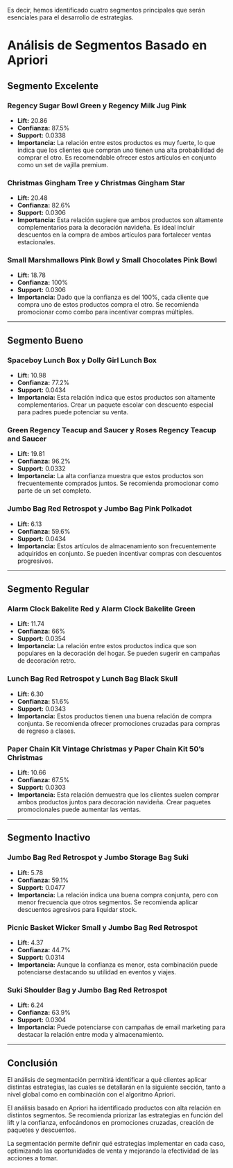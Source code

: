 Es decir, hemos identificado cuatro segmentos principales que serán esenciales para el desarrollo de estrategias.  

# Análisis de Segmentos Basado en Apriori

## Segmento Excelente

### Regency Sugar Bowl Green y Regency Milk Jug Pink
- **Lift:** 20.86
- **Confianza:** 87.5%
- **Support:** 0.0338
- **Importancia:** La relación entre estos productos es muy fuerte, lo que indica que los clientes que compran uno tienen una alta probabilidad de comprar el otro. Es recomendable ofrecer estos artículos en conjunto como un set de vajilla premium.

### Christmas Gingham Tree y Christmas Gingham Star
- **Lift:** 20.48
- **Confianza:** 82.6%
- **Support:** 0.0306
- **Importancia:** Esta relación sugiere que ambos productos son altamente complementarios para la decoración navideña. Es ideal incluir descuentos en la compra de ambos artículos para fortalecer ventas estacionales.

### Small Marshmallows Pink Bowl y Small Chocolates Pink Bowl
- **Lift:** 18.78
- **Confianza:** 100%
- **Support:** 0.0306
- **Importancia:** Dado que la confianza es del 100%, cada cliente que compra uno de estos productos compra el otro. Se recomienda promocionar como combo para incentivar compras múltiples.

---

## Segmento Bueno

### Spaceboy Lunch Box y Dolly Girl Lunch Box
- **Lift:** 10.98
- **Confianza:** 77.2%
- **Support:** 0.0434
- **Importancia:** Esta relación indica que estos productos son altamente complementarios. Crear un paquete escolar con descuento especial para padres puede potenciar su venta.

### Green Regency Teacup and Saucer y Roses Regency Teacup and Saucer
- **Lift:** 19.81
- **Confianza:** 96.2%
- **Support:** 0.0332
- **Importancia:** La alta confianza muestra que estos productos son frecuentemente comprados juntos. Se recomienda promocionar como parte de un set completo.

### Jumbo Bag Red Retrospot y Jumbo Bag Pink Polkadot
- **Lift:** 6.13
- **Confianza:** 59.6%
- **Support:** 0.0434
- **Importancia:** Estos artículos de almacenamiento son frecuentemente adquiridos en conjunto. Se pueden incentivar compras con descuentos progresivos.

---

## Segmento Regular

### Alarm Clock Bakelite Red y Alarm Clock Bakelite Green
- **Lift:** 11.74
- **Confianza:** 66%
- **Support:** 0.0354
- **Importancia:** La relación entre estos productos indica que son populares en la decoración del hogar. Se pueden sugerir en campañas de decoración retro.

### Lunch Bag Red Retrospot y Lunch Bag Black Skull
- **Lift:** 6.30
- **Confianza:** 51.6%
- **Support:** 0.0343
- **Importancia:** Estos productos tienen una buena relación de compra conjunta. Se recomienda ofrecer promociones cruzadas para compras de regreso a clases.

### Paper Chain Kit Vintage Christmas y Paper Chain Kit 50’s Christmas
- **Lift:** 10.66
- **Confianza:** 67.5%
- **Support:** 0.0303
- **Importancia:** Esta relación demuestra que los clientes suelen comprar ambos productos juntos para decoración navideña. Crear paquetes promocionales puede aumentar las ventas.

---

## Segmento Inactivo

### Jumbo Bag Red Retrospot y Jumbo Storage Bag Suki
- **Lift:** 5.78
- **Confianza:** 59.1%
- **Support:** 0.0477
- **Importancia:** La relación indica una buena compra conjunta, pero con menor frecuencia que otros segmentos. Se recomienda aplicar descuentos agresivos para liquidar stock.

### Picnic Basket Wicker Small y Jumbo Bag Red Retrospot
- **Lift:** 4.37
- **Confianza:** 44.7%
- **Support:** 0.0314
- **Importancia:** Aunque la confianza es menor, esta combinación puede potenciarse destacando su utilidad en eventos y viajes.

### Suki Shoulder Bag y Jumbo Bag Red Retrospot
- **Lift:** 6.24
- **Confianza:** 63.9%
- **Support:** 0.0304
- **Importancia:** Puede potenciarse con campañas de email marketing para destacar la relación entre moda y almacenamiento.

---

## Conclusión

El análisis de segmentación permitirá identificar a qué clientes aplicar distintas estrategias, las cuales se detallarán en la siguiente sección, tanto a nivel global como en combinación con el algoritmo Apriori.  

El análisis basado en Apriori ha identificado productos con alta relación en distintos segmentos. Se recomienda priorizar las estrategias en función del lift y la confianza, enfocándonos en promociones cruzadas, creación de paquetes y descuentos.  

La segmentación permite definir qué estrategias implementar en cada caso, optimizando las oportunidades de venta y mejorando la efectividad de las acciones a tomar.  

